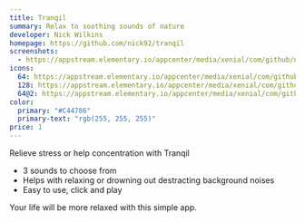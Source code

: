 ```yaml
---
title: Tranqil
summary: Relax to soothing sounds of nature
developer: Nick Wilkins
homepage: https://github.com/nick92/tranqil
screenshots:
  - https://appstream.elementary.io/appcenter/media/xenial/com/github/nick92.tranqil.desktop/EB437DA612CD1E7116F0DA3634FE69AF/screenshots/image-1_orig.png
icons:
  64: https://appstream.elementary.io/appcenter/media/xenial/com/github/nick92.tranqil.desktop/EB437DA612CD1E7116F0DA3634FE69AF/icons/64x64/com.github.nick92.tranqil_tranquil.png
  128: https://appstream.elementary.io/appcenter/media/xenial/com/github/nick92.tranqil.desktop/EB437DA612CD1E7116F0DA3634FE69AF/icons/128x128/com.github.nick92.tranqil_tranquil.png
  64@2: https://appstream.elementary.io/appcenter/media/xenial/com/github/nick92.tranqil.desktop/EB437DA612CD1E7116F0DA3634FE69AF/icons/64x64@2/com.github.nick92.tranqil_tranquil.png
color:
  primary: "#C44786"
  primary-text: "rgb(255, 255, 255)"
price: 1
---
```


<p>Relieve stress or help concentration with Tranqil</p>
<ul>
  <li>3 sounds to choose from</li>
  <li>Helps with relaxing or drowning out destracting background noises</li>
  <li>Easy to use, click and play</li>
</ul>
<p>Your life will be more relaxed with this simple app.</p>